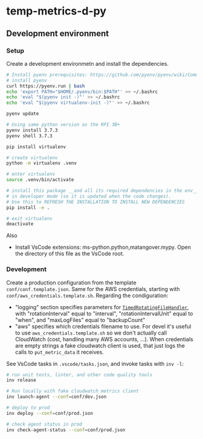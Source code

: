 # temp-metrics-d-py

## Development environment

### Setup

Create a development environmetn and install the dependencies.

```bash
# Install pyenv prerequisites: https://github.com/pyenv/pyenv/wiki/Common-build-problems#prerequisites
# install pyenv
curl https://pyenv.run | bash
echo 'export PATH="$HOME/.pyenv/bin:$PATH"' >> ~/.bashrc
echo 'eval "$(pyenv init -)"' >> ~/.bashrc
echo 'eval "$(pyenv virtualenv-init -)"' >> ~/.bashrc

pyenv update

# Using same python version as the RPI 3B+
pyenv install 3.7.3
pyenv shell 3.7.3

pip install virtualenv

# create virtualenv
python -m virtualenv .venv

# enter virtualenv
source .venv/bin/activate

# install this package __and all its required dependencies in the env__
# in developer mode (so it is updated when the code changes).
# Use this to REFRESH THE INSTALLATION TO INSTALL NEW DEPENDENCIES
pip install -e .

# exit virtualenv
deactivate
```

Also 

- Install VsCode extensions: ms-python.python,matangover.mypy. Open the directory of this file as the VsCode root.

### Development

Create a production configuration from the template `conf/conf.template.json`. Same for the AWS credentials, starting with `conf/aws_credentials.template.sh`. Regarding the condiguration: 

- "logging" section specifies parameters for [`TimedRotatingFileHandler`](https://docs.python.org/3/library/logging.handlers.html#timedrotatingfilehandler), with "rotationInterval" equal to "interval", "rotationIntervalUnit" equal to "when", and "maxLogFiles" equal to "backupCount"
- "aws" specifies which credentials filename to use. For devel it's useful to use `aws_credentials.template.sh` so we don't actually call CloudWatch (cost, handling many AWS accounts, ...). When credentials are empty strings a fake cloudwatch client is used, that just logs the calls to `put_metric_data` it receives.

See VsCode tasks in `.vscode/tasks.json`, and invoke tasks with `inv -l`:

```bash
# run unit tests, linter, and other code quality tools
inv release

# Run locally with fake cloudwatch metrics client
inv launch-agent --conf=conf/dev.json

# deploy to prod
inv deploy --conf=conf/prod.json

# check agent status in prod
inv check-agent-status --conf=conf/prod.json
```

